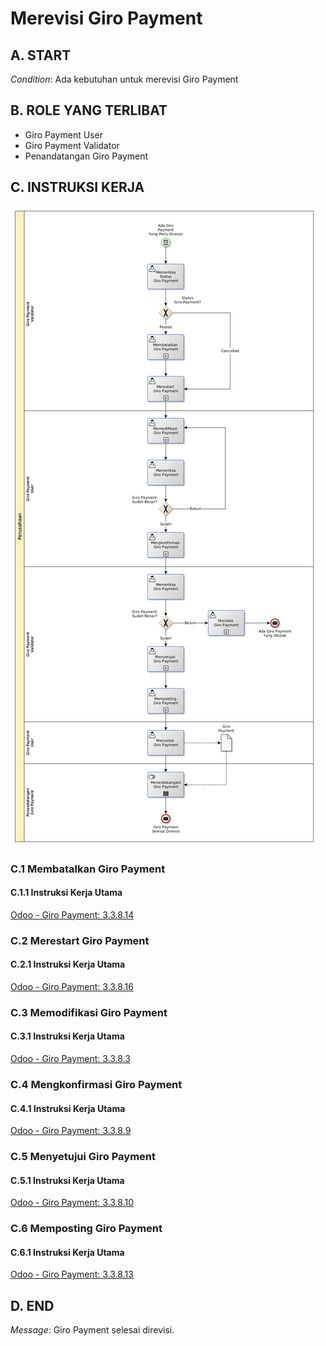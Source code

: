 # Merevisi Giro Payment

## <a name="input">A. START</a>

*Condition*: Ada kebutuhan untuk merevisi Giro Payment

## <a name="role">B. ROLE YANG TERLIBAT</a>

* Giro Payment User
* Giro Payment Validator
* Penandatangan Giro Payment

## <a name="instruksi">C. INSTRUKSI KERJA</a>

![](../img/prosedur-kerja/merevisi-giro-payment.png)

### C.1 Membatalkan Giro Payment

#### C.1.1 Instruksi Kerja Utama

[Odoo - Giro Payment: 3.3.8.14](../transaksi/giro-payment/batal.md)

### C.2 Merestart Giro Payment

#### C.2.1 Instruksi Kerja Utama

[Odoo - Giro Payment: 3.3.8.16](../transaksi/giro-payment/restart.md)

### C.3 Memodifikasi Giro Payment

#### C.3.1 Instruksi Kerja Utama

[Odoo - Giro Payment: 3.3.8.3](../transaksi/giro-payment/memodifikasi.md)

### C.4 Mengkonfirmasi Giro Payment

#### C.4.1 Instruksi Kerja Utama

[Odoo - Giro Payment: 3.3.8.9](../transaksi/giro-payment/konfirmasi.md)

### C.5 Menyetujui Giro Payment

#### C.5.1 Instruksi Kerja Utama

[Odoo - Giro Payment: 3.3.8.10](../transaksi/giro-payment/approve.md)

### C.6 Memposting Giro Payment

#### C.6.1 Instruksi Kerja Utama

[Odoo - Giro Payment: 3.3.8.13](../transaksi/giro-payment/post.md)

## <a name="input">D. END</a>

*Message*: Giro Payment selesai direvisi.
